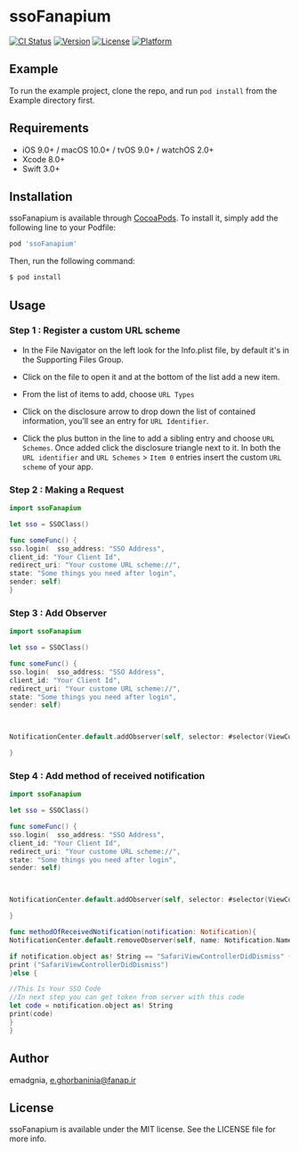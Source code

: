 # ssoFanapium

[![CI Status](http://img.shields.io/travis/emadgnia/ssoFanapium.svg?style=flat)](https://travis-ci.org/emadgnia/ssoFanapium)
[![Version](https://img.shields.io/cocoapods/v/ssoFanapium.svg?style=flat)](http://cocoapods.org/pods/ssoFanapium)
[![License](https://img.shields.io/cocoapods/l/ssoFanapium.svg?style=flat)](http://cocoapods.org/pods/ssoFanapium)
[![Platform](https://img.shields.io/cocoapods/p/ssoFanapium.svg?style=flat)](http://cocoapods.org/pods/ssoFanapium)

## Example

To run the example project, clone the repo, and run `pod install` from the Example directory first.

## Requirements

- iOS 9.0+ / macOS 10.0+ / tvOS 9.0+ / watchOS 2.0+
- Xcode 8.0+
- Swift 3.0+

## Installation

ssoFanapium is available through [CocoaPods](http://cocoapods.org). To install
it, simply add the following line to your Podfile:

```ruby
pod 'ssoFanapium'
```

Then, run the following command:
```bash
$ pod install
```

## Usage

### **Step 1 :** Register a custom URL scheme

- In the File Navigator on the left look for the Info.plist file, by default it's in the Supporting Files Group.
- Click on the file to open it and at the bottom of the list add a new item.
- From the list of items to add, choose `URL Types`

- Click on the disclosure arrow to drop down the list of contained information, you’ll see an entry for `URL Identifier`.

- Click the plus button in the line to add a sibling entry and choose `URL Schemes`. Once added click the disclosure triangle next to it.
In both the `URL identifier` and `URL Schemes` > `Item 0` entries insert the custom `URL scheme` of your app.

### **Step 2 :** Making a Request

```swift
import ssoFanapium

let sso = SSOClass()

func someFunc() {
sso.login(	sso_address: "SSO Address",
client_id: "Your Client Id", 
redirect_uri: "Your custome URL scheme://", 
state: "Some things you need after login", 
sender: self)
}
```
### **Step 3 :** Add Observer 

```swift
import ssoFanapium

let sso = SSOClass()

func someFunc() {
sso.login(	sso_address: "SSO Address",
client_id: "Your Client Id", 
redirect_uri: "Your custome URL scheme://", 
state: "Some things you need after login", 
sender: self)



NotificationCenter.default.addObserver(self, selector: #selector(ViewController.methodOfReceivedNotification(notification:)), name: Notification.Name("ssoLoginDidFinish"), object: nil)

}
```

### **Step 4 :** Add method of received notification 

```swift
import ssoFanapium

let sso = SSOClass()

func someFunc() {
sso.login(	sso_address: "SSO Address",
client_id: "Your Client Id", 
redirect_uri: "Your custome URL scheme://", 
state: "Some things you need after login", 
sender: self)



NotificationCenter.default.addObserver(self, selector: #selector(ViewController.methodOfReceivedNotification(notification:)), name: Notification.Name("ssoLoginDidFinish"), object: nil)

}

func methodOfReceivedNotification(notification: Notification){
NotificationCenter.default.removeObserver(self, name: Notification.Name("ssoLoginDidFinish"), object:nil)

if notification.object as! String == "SafariViewControllerDidDismiss" {
print ("SafariViewControllerDidDismiss")
}else {

//This Is Your SSO Code 
//In next step you can get token from server with this code
let code = notification.object as! String
print(code)
}
}
```
## Author

emadgnia, e.ghorbaninia@fanap.ir

## License

ssoFanapium is available under the MIT license. See the LICENSE file for more info.
